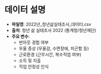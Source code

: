 # 데이터 설명
- **파일명**: 2022년_청년삶실태조사_데이터.csv
- **출처**: 청년 삶 실태조사 2022 (통계청/청년재단)
- **주요 변수**:
  - 번아웃 경험 여부
  - 우울 증상 (우울감, 수면장애, 피곤함 등)
  - 근로환경 (근무시간, 복수직업 여부)
  - 소득 및 지출
  - 직업 안정성 인식
